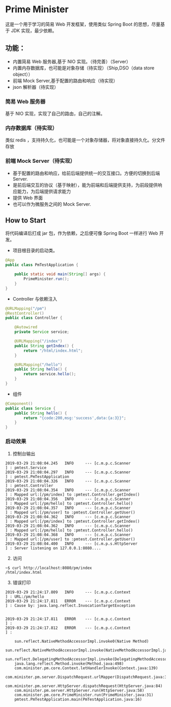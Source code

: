 # Prime Minister

这是一个用于学习的简易 Web 开发框架，使用类似 Spring Boot 的思想，尽量基于 JDK 实现，最少依赖。

## 功能：

- 内置简易 Web 服务器,基于 NIO 实现。（待完善）（Server）
- 内置内存数据库，也可能是对象存储（待实现）（Ship,DSO（data store object））
- 前端 Mock Server,基于配置的路由和响应（待实现）
- json 解析器（待实现）

### 简易 Web 服务器

基于 NIO 实现，实现了自己的路由，自己的注解。


### 内存数据库（待实现）

类似 redis ，支持持久化，也可能是一个对象存储器，将对象直接持久化。分文件存放


### 前端 Mock Server（待实现）

- 基于配置的路由和响应，给前后端提供统一的交互接口。方便的切换到后端 Server.
- 是前后端交互的协议（基于映射），能为前端和后端提供支持，为前段提供响应能力，为后端提供请求能力
- 提供 Web 界面
- 也可以作为微服务之间的 Mock Server.

## How to Start

将代码编译后打成 jar 包，作为依赖，之后便可像 Spring Boot 一样进行 Web 开发。

* 项目根目录的启动类。

```java
@App
public class PmTestApplication {

	public static void main(String[] args) {
		PrimeMinister.run();
	}
}
```

* Controller 与依赖注入

```java
@URLMapping("/pm")
@RestController()
public class Controller {

	@Autowired
	private Service service;

	@URLMapping("/index")
	public String getIndex() {
		return "/html/index.html";
	}

	@URLMapping("/hello")
	public String hello() {
		return service.hello();
	}
}
```

* 组件

```java
@Component()
public class Service {
	public String hello() {
		return "{code:200,msg:'success',data:{a:3}}";
	}
}
```

### 启动效果

1. 控制台输出

```
2019-03-29 21:08:04.245   INFO     --- [c.m.p.c.Scanner               ] : pmtest.Service
2019-03-29 21:08:04.297   INFO     --- [c.m.p.c.Scanner               ] : pmtest.PmTestApplication
2019-03-29 21:08:04.326   INFO     --- [c.m.p.c.Scanner               ] : pmtest.Controller
2019-03-29 21:08:04.354   INFO     --- [c.m.p.c.Scanner               ] : Mapped url:[/pm/index] to :pmtest.Controller.getIndex()
2019-03-29 21:08:04.356   INFO     --- [c.m.p.c.Scanner               ] : Mapped url:[/pm/hello] to :pmtest.Controller.hello()
2019-03-29 21:08:04.357   INFO     --- [c.m.p.c.Scanner               ] : Mapped url:[/pm/user] to :pmtest.Controller.getUser()
2019-03-29 21:08:04.362   INFO     --- [c.m.p.c.Scanner               ] : Mapped url:[/pm/index] to :pmtest.Controller.getIndex()
2019-03-29 21:08:04.362   INFO     --- [c.m.p.c.Scanner               ] : Mapped url:[/pm/hello] to :pmtest.Controller.hello()
2019-03-29 21:08:04.368   INFO     --- [c.m.p.c.Scanner               ] : Mapped url:[/pm/user] to :pmtest.Controller.getUser()
2019-03-29 21:08:04.400   INFO     --- [c.m.p.s.HttpServer            ] : Server listening on 127.0.0.1:8080....
```

2. 访问

```shell
~$ curl http://localhost:8080/pm/index
/html/index.html
```

3. 错误打印

```
2019-03-29 21:24:17.809   INFO     --- [c.m.p.c.Context               ] : URL:/pm/hello
2019-03-29 21:24:17.811   ERROR    --- [c.m.p.c.Context               ] : Cause by: java.lang.reflect.InvocationTargetException


2019-03-29 21:24:17.811   ERROR    --- [c.m.p.c.Context               ] : 
2019-03-29 21:24:17.812   ERROR    --- [c.m.p.c.Context               ] : 

    sun.reflect.NativeMethodAccessorImpl.invoke0(Native Method)
    sun.reflect.NativeMethodAccessorImpl.invoke(NativeMethodAccessorImpl.java:62)
    sun.reflect.DelegatingMethodAccessorImpl.invoke(DelegatingMethodAccessorImpl.java:43)
    java.lang.reflect.Method.invoke(Method.java:498)
    com.minister.pm.core.Context.letHandlerInvoke(Context.java:139)
    com.minister.pm.server.DispatchRequest.urlMapper(DispatchRequest.java:39)
    com.minister.pm.server.HttpServer.dispatchRequest(HttpServer.java:84)
    com.minister.pm.server.HttpServer.run(HttpServer.java:58)
    com.minister.pm.core.PrimeMinister.run(PrimeMinister.java:31)
    pmtest.PmTestApplication.main(PmTestApplication.java:16)

```

